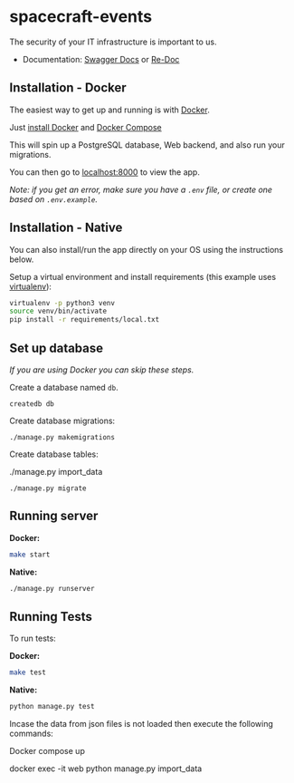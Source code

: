 # spacecraft-events

The security of your IT infrastructure is important to us.

- Documentation: [Swagger Docs](http://127.0.0.1:8000/docs/) or [Re-Doc](http://127.0.0.1:8000/redoc/)


## Installation - Docker

The easiest way to get up and running is with [Docker](https://www.docker.com/).

Just [install Docker](https://www.docker.com/get-started) and
[Docker Compose](https://docs.docker.com/compose/install/)

This will spin up a PostgreSQL database, Web backend, and also run your migrations.

You can then go to [localhost:8000](http://localhost:8000/) to view the app.

*Note: if you get an error, make sure you have a `.env` file, or create one based on `.env.example`.*


## Installation - Native

You can also install/run the app directly on your OS using the instructions below.

Setup a virtual environment and install requirements
(this example uses [virtualenv](https://virtualenv.pypa.io/en/latest/user_guide.html)):

```bash
virtualenv -p python3 venv
source venv/bin/activate
pip install -r requirements/local.txt
```

## Set up database

*If you are using Docker you can skip these steps.*

Create a database named `db`.

```
createdb db
```

Create database migrations:

```
./manage.py makemigrations
```

Create database tables:

./manage.py import_data
```
./manage.py migrate
```

## Running server

**Docker:**

```bash
make start
```

**Native:**

```bash
./manage.py runserver
```

## Running Tests

To run tests:

**Docker:**

```bash
make test
```

**Native:**
```bash
python manage.py test
```

Incase the data from json files is not loaded then execute the following commands:

Docker compose up

docker exec -it web python manage.py import_data   